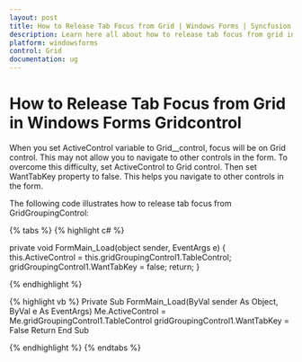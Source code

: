 ```yaml
---
layout: post
title: How to Release Tab Focus from Grid | Windows Forms | Syncfusion
description: Learn here all about how to release tab focus from grid in Syncfusion Windows Forms Gridcontrol control and more.
platform: windowsforms
control: Grid
documentation: ug
---
```


# How to Release Tab Focus from Grid in Windows Forms Gridcontrol

When you set ActiveControl variable to Grid__control, focus will be on Grid control. This may not allow you to navigate to other controls in the form. To overcome this difficulty, set ActiveControl to Grid control. Then set WantTabKey property to false. This helps you navigate to other controls in the form.

The following code illustrates how to release tab focus from GridGroupingControl: 

{% tabs %}
{% highlight c# %}

private void FormMain_Load(object sender, EventArgs e)
{
    this.ActiveControl = this.gridGroupingControl1.TableControl;
    gridGroupingControl1.WantTabKey = false;
    return;
}
		
{% endhighlight %}

{% highlight vb %}
Private Sub FormMain_Load(ByVal sender As Object, ByVal e As EventArgs)
Me.ActiveControl = Me.gridGroupingControl1.TableControl
gridGroupingControl1.WantTabKey = False
Return
End Sub

{% endhighlight %}
{% endtabs %}